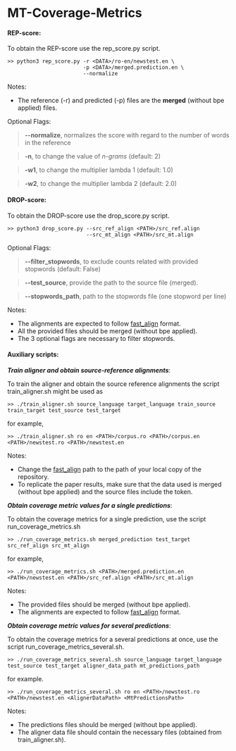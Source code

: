 # MT-Coverage-Metrics

#### REP-score:

To obtain the REP-score use the rep\_score.py script.

```
>> python3 rep_score.py -r <DATA>/ro-en/newstest.en \
                        -p <DATA>/merged.prediction.en \
                        --normalize
```

Notes:

- The reference (-r) and predicted (-p) files are the **merged** (without bpe applied) files.

Optional Flags:

> **--normalize**, normalizes the score with regard to the number of words in the reference

> **-n**, to change the value of _n-grams_ (default: 2)

> **-w1**, to change the multiplier lambda 1 (default: 1.0)

> **-w2**, to change the multiplier lambda 2 (default: 2.0)

#### DROP-score:

To obtain the DROP-score use the drop\_score.py script.

```
>> python3 drop_score.py --src_ref_align <PATH>/src_ref.align
                         --src_mt_align <PATH>/src_mt.align
```

Optional Flags:

> **--filter\_stopwords**, to exclude counts related with provided stopwords (default: False)

> **--test\_source**, provide the path to the source file (merged).

> **--stopwords\_path**, path to the stopwords file (one stopword per line)

Notes:

- The alignments are expected to follow [fast_align](https://github.com/clab/fast_align) format.
- All the provided files should be merged (without bpe applied).
- The 3 optional flags are necessary to filter stopwords.

#### Auxiliary scripts:

_**Train aligner and obtain source-reference alignments**_:

To train the aligner and obtain the source reference alignments the script train\_aligner.sh might be used as

```
>> ./train_aligner.sh source_language target_language train_source train_target test_source test_target
```

for example,

```
>> ./train_aligner.sh ro en <PATH>/corpus.ro <PATH>/corpus.en <PATH>/newstest.ro <PATH>/newstest.en
```

Notes:

- Change the [fast_align](https://github.com/clab/fast_align) path to the path of your local copy of the repository.
- To replicate the paper results, make sure that the data used is merged (without bpe applied) and the source files include the <SINK> token.

_**Obtain coverage metric values for a single predictions**_:

To obtain the coverage metrics for a single prediction, use the script run\_coverage\_metrics.sh

```
>> ./run_coverage_metrics.sh merged_prediction test_target src_ref_align src_mt_align
```

for example,

```
>> ./run_coverage_metrics.sh <PATH>/merged.prediction.en <PATH>/newstest.en <PATH>/src_ref.align <PATH>/src_mt.align
```

Notes:

- The provided files should be merged (without bpe applied).
- The alignments are expected to follow [fast_align](https://github.com/clab/fast_align) format.

_**Obtain coverage metric values for several predictions**_:

To obtain the coverage metrics for a several predictions at once, use the script run\_coverage\_metrics\_several.sh.

```
>> ./run_coverage_metrics_several.sh source_language target_language test_source test_target aligner_data_path mt_predictions_path
```

for example.

```
>> ./run_coverage_metrics_several.sh ro en <PATH>/newstest.ro <PATH>/newstest.en <AlignerDataPath> <MtPredictionsPath>
```

Notes:

- The predictions files should be merged (without bpe applied).
- The aligner data file should contain the necessary files (obtained from train\_aligner.sh).
